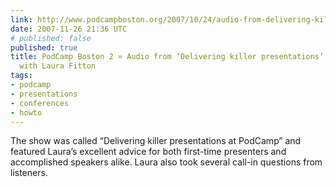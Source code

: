 ```yaml
---
link: http://www.podcampboston.org/2007/10/24/audio-from-delivering-killer-presentations-conversation-with-laura-fitton/
date: 2007-11-26 21:36 UTC
# published: false
published: true
title: PodCamp Boston 2 » Audio from ‘Delivering killer presentations’ conversation
  with Laura Fitton
tags:
- podcamp
- presentations
- conferences
- howto
---
```


The show was called “Delivering killer presentations at PodCamp” and featured Laura’s excellent advice for both first-time presenters and accomplished speakers alike. Laura also took several call-in questions from listeners.
